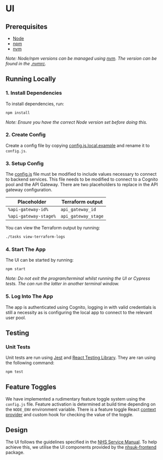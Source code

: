 # UI

## Prerequisites

- [Node](https://nodejs.org/en/download/)
- [npm](https://docs.npmjs.com/cli/v6/commands/npm-install)
- [nvm](https://github.com/nvm-sh/nvm)

_Note: Node/npm versions can be managed using [nvm](https://github.com/nvm-sh/nvm). The version can be found in
the [.nvmrc](.nvmrc)._

## Running Locally

### 1. Install Dependencies

To install dependencies, run:

```bash
npm install
```

_Note: Ensure you have the correct Node version set before doing this._

### 2. Create Config

Create a config file by copying [config.js.local.example](src/config.js.local.example) and rename it to `config.js`.

### 3. Setup Config

The [config.js](src/config.js) file must be modified to include values necessary to connect to backend services. This
file needs to be modified to connect to a Cognito pool and the API Gateway. There are two placeholders to replace in the
API gateway configuration.

| Placeholder           | Terraform output    |
|-----------------------|---------------------|
| `%api-gateway-id%`    | `api_gateway_id`    |
| `%api-gateway-stage%` | `api_gateway_stage` |

You can view the Terraform output by running:

```bash
./tasks view-terraform-logs
```

### 4. Start The App

The UI can be started by running:

```bash
npm start
```

_Note: Do not exit the program/terminal whilst running the UI or Cypress tests. The can run the latter in another
terminal window._

### 5. Log Into The App

The app is authenticated using Cognito, logging in with valid credentials is still a
necessity as is configuring the local app to connect to the relevant user pool.

## Testing

### Unit Tests

Unit tests are run using [Jest](https://jestjs.io/)
and [React Testing Library](https://testing-library.com/docs/react-testing-library/intro/). They are ran using the
following command:

```bash
npm test
```

## Feature Toggles

We have implemented a rudimentary feature toggle system using the `config.js` file. Feature activation is determined at
build time depending on the `NODE_ENV` environment variable. There is a feature toggle
React [context provider](src/providers/FeatureToggleProvider.jsx) and custom hook for checking the value of the
toggle.

## Design

The UI follows the guidelines specified in the [NHS Service Manual](https://service-manual.nhs.uk/). To help achieve
this, we utilise the UI components provided by the [nhsuk-frontend](https://github.com/nhsuk/nhsuk-frontend) package.
